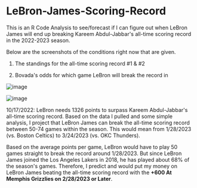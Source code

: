 # LeBron-James-Scoring-Record

This is an R Code Analysis to see/forecast if I can figure out when LeBron James will end up breaking Kareem Abdul-Jabbar's all-time scoring record in the 2022-2023 season. 

Below are the screenshots of the conditions right now that are given. 

1) The standings for the all-time scoring record #1 & #2

2) Bovada's odds for which game LeBron will break the record in

![image](https://user-images.githubusercontent.com/59621234/196334199-e79686ea-4249-48cc-b409-921e2c69e9ff.png)

![image](https://user-images.githubusercontent.com/59621234/196333721-8dafe0aa-f162-49bd-9ffc-3c21884df204.png)

10/17/2022: LeBron needs 1326 points to surpass Kareem Abdul-Jabbar's all-time scoring record. Based on the data I pulled and some simple analysis, I project that LeBron James can break the all-time scoring record between 50-74 games within the season. This would mean from 1/28/2023 (vs. Boston Celtics) to 3/24/2023 (vs. OKC Thunders).

Based on the average points per game, LeBron would have to play 50 games straight to break the record around 1/28/2023. But since LeBron James joined the Los Angeles Lakers in 2018, he has played about 68% of the season's games. Therefore, I predict and would put my money on LeBron James beating the all-time scoring record with the **+600 At Memphis Grizzlies on 2/28/2023 or Later**. 
